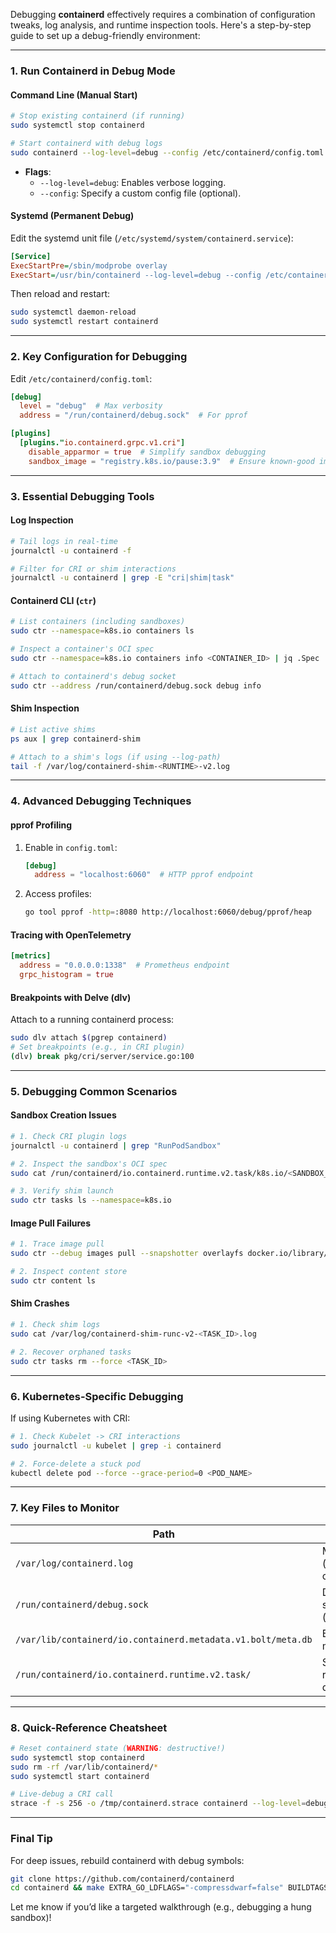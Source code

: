 Debugging **containerd** effectively requires a combination of configuration tweaks, log analysis, and runtime inspection tools. Here's a step-by-step guide to set up a debug-friendly environment:

---

### **1. Run Containerd in Debug Mode**
#### **Command Line (Manual Start)**
```bash
# Stop existing containerd (if running)
sudo systemctl stop containerd

# Start containerd with debug logs
sudo containerd --log-level=debug --config /etc/containerd/config.toml
```
- **Flags**:
  - `--log-level=debug`: Enables verbose logging.
  - `--config`: Specify a custom config file (optional).

#### **Systemd (Permanent Debug)**
Edit the systemd unit file (`/etc/systemd/system/containerd.service`):
```ini
[Service]
ExecStartPre=/sbin/modprobe overlay
ExecStart=/usr/bin/containerd --log-level=debug --config /etc/containerd/config.toml
```
Then reload and restart:
```bash
sudo systemctl daemon-reload
sudo systemctl restart containerd
```

---

### **2. Key Configuration for Debugging**
Edit `/etc/containerd/config.toml`:
```toml
[debug]
  level = "debug"  # Max verbosity
  address = "/run/containerd/debug.sock"  # For pprof

[plugins]
  [plugins."io.containerd.grpc.v1.cri"]
    disable_apparmor = true  # Simplify sandbox debugging
    sandbox_image = "registry.k8s.io/pause:3.9"  # Ensure known-good image
```

---

### **3. Essential Debugging Tools**
#### **Log Inspection**
```bash
# Tail logs in real-time
journalctl -u containerd -f

# Filter for CRI or shim interactions
journalctl -u containerd | grep -E "cri|shim|task"
```

#### **Containerd CLI (`ctr`)**
```bash
# List containers (including sandboxes)
sudo ctr --namespace=k8s.io containers ls

# Inspect a container's OCI spec
sudo ctr --namespace=k8s.io containers info <CONTAINER_ID> | jq .Spec

# Attach to containerd's debug socket
sudo ctr --address /run/containerd/debug.sock debug info
```

#### **Shim Inspection**
```bash
# List active shims
ps aux | grep containerd-shim

# Attach to a shim's logs (if using --log-path)
tail -f /var/log/containerd-shim-<RUNTIME>-v2.log
```

---

### **4. Advanced Debugging Techniques**
#### **pprof Profiling**
1. Enable in `config.toml`:
   ```toml
   [debug]
     address = "localhost:6060"  # HTTP pprof endpoint
   ```
2. Access profiles:
   ```bash
   go tool pprof -http=:8080 http://localhost:6060/debug/pprof/heap
   ```

#### **Tracing with OpenTelemetry**
```toml
[metrics]
  address = "0.0.0.0:1338"  # Prometheus endpoint
  grpc_histogram = true
```

#### **Breakpoints with Delve (dlv)**
Attach to a running containerd process:
```bash
sudo dlv attach $(pgrep containerd)
# Set breakpoints (e.g., in CRI plugin)
(dlv) break pkg/cri/server/service.go:100
```

---

### **5. Debugging Common Scenarios**
#### **Sandbox Creation Issues**
```bash
# 1. Check CRI plugin logs
journalctl -u containerd | grep "RunPodSandbox"

# 2. Inspect the sandbox's OCI spec
sudo cat /run/containerd/io.containerd.runtime.v2.task/k8s.io/<SANDBOX_ID>/config.json

# 3. Verify shim launch
sudo ctr tasks ls --namespace=k8s.io
```

#### **Image Pull Failures**
```bash
# 1. Trace image pull
sudo ctr --debug images pull --snapshotter overlayfs docker.io/library/nginx:latest

# 2. Inspect content store
sudo ctr content ls
```

#### **Shim Crashes**
```bash
# 1. Check shim logs
sudo cat /var/log/containerd-shim-runc-v2-<TASK_ID>.log

# 2. Recover orphaned tasks
sudo ctr tasks rm --force <TASK_ID>
```

---

### **6. Kubernetes-Specific Debugging**
If using Kubernetes with CRI:
```bash
# 1. Check Kubelet -> CRI interactions
sudo journalctl -u kubelet | grep -i containerd

# 2. Force-delete a stuck pod
kubectl delete pod --force --grace-period=0 <POD_NAME>
```

---

### **7. Key Files to Monitor**
| Path | Purpose |
|------|---------|
| `/var/log/containerd.log` | Main logs (if configured) |
| `/run/containerd/debug.sock` | Debug socket (pprof) |
| `/var/lib/containerd/io.containerd.metadata.v1.bolt/meta.db` | BoltDB metadata |
| `/run/containerd/io.containerd.runtime.v2.task/` | Shim runtime directories |

---

### **8. Quick-Reference Cheatsheet**
```bash
# Reset containerd state (WARNING: destructive!)
sudo systemctl stop containerd
sudo rm -rf /var/lib/containerd/*
sudo systemctl start containerd

# Live-debug a CRI call
strace -f -s 256 -o /tmp/containerd.strace containerd --log-level=debug
```

---

### **Final Tip**
For deep issues, rebuild containerd with debug symbols:
```bash
git clone https://github.com/containerd/containerd
cd containerd && make EXTRA_GO_LDFLAGS="-compressdwarf=false" BUILDTAGS=""
```

Let me know if you’d like a targeted walkthrough (e.g., debugging a hung sandbox)!
